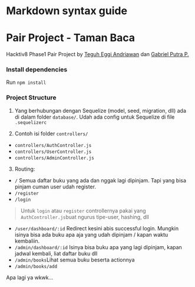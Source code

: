 # Markdown syntax guide

# Pair Project - Taman Baca
Hacktiv8 Phase1 Pair Project by [Teguh Eggi Andriawan](https://github.com/teguh-ea) dan [Gabriel Putra P.](https://github.com/0x67)

### Install dependencies
Run `npm install`

### Project Structure
1. Yang berhubungan dengan Sequelize (model, seed, migration, dll) ada di dalam folder `database/`. Udah ada config untuk Sequelize di file `.sequelizerc`

2. Contoh isi folder `controllers/`
 * `controllers/AuthController.js`
 * `controllers/UserController.js`
 * `controllers/AdminController.js`

3. Routing:
  * `/` Semua daftar buku yang ada dan nggak lagi dipinjam. Tapi yang bisa pinjam cuman user udah register.
  * `/register`
  * `/login`
> Untuk `login` atau `register` controllernya pakai yang `AuthController.js`buat ngurus tipe-user, hashing, dll
>
  * `/user/dashboard/:id`
   Redirect kesini abis successful login. Mungkin isinya bisa ada buku apa aja yang udah dipinjam / kapan waktu kembaliin. 
  * `/admin/dashboard/:id`
   Isinya bisa buku apa yang lagi dipinjam, kapan jadwal kembali, liat daftar buku dll
  * `/admin/books`Lihat semua buku beserta actionnya
  * `/admin/books/add`

 Apa lagi ya wkwk...